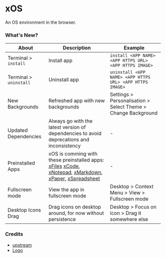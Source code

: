 # xOS

An OS environment in the browser.

### What's New?

| About                  | Description                                                                                                                                                                                                                                                          | Example                                                       |
| ---------------------- | -------------------------------------------------------------------------------------------------------------------------------------------------------------------------------------------------------------------------------------------------------------------- | ------------------------------------------------------------- |
| Terminal > `install`   | Install app                                                                                                                                                                                                                                                          | `install <APP NAME> <APP HTTPS URL> <APP HTTPS IMAGE> `       |
| Terminal > `uninstall` | Uninstall app                                                                                                                                                                                                                                                        | `uninstall <APP NAME> <APP HTTPS URL> <APP HTTPS IMAGE>`      |
| New Backgrounds        | Refreshed app with new backgrounds                                                                                                                                                                                                                                   | Settings > Personalisation > Select Theme > Change Background |
| Updated Dependencies   | Always go with the latest version of dependencies to avoid deprecations and inconsistency                                                                                                                                                                            | -                                                             |
| Preinstalled Apps      | xOS is comming with these preinstalled apps: [xFiles](https://files.xos.dev) [xCode](https://code.xos.dev), [xNotepad](https://notepad.xos.dev), [xMarkdown](https://markdown.xos.dev), [xPaper](https://paper.xos.dev), [xSpreadsheet](https://spreadsheet.xos.dev) | -                                                             |
| Fullscreen mode        | View the app in fullscreen mode                                                                                                                                                                                                                                      | Desktop > Context Menu > View > Fullscreen mode               |
| Desktop Icons Drag     | Drag icons on desktop around, for now without persistence                                                                                                                                                                                                            | Desktop > Focus on icon > Drag it somewhere else              |

### Credits

- [upstream](https://github.com/blueedgetechno/win11React)
- [Logo](https://www.flaticon.com/free-icon/command_11146441)
